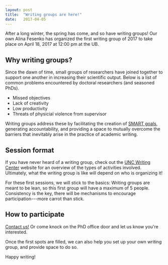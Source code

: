 ```yaml
---
layout: post
title:  "Writing groups are here!"
date:   2017-04-05
---
```


After a long winter, the spring has come, and so have writing groups! Our own Alina Fesenko has organized the first writing group of 2017 to take place on April 18, 2017 at 12:00 pm at the UB.

Why writing groups?
-------------------

Since the dawn of time, small groups of researchers have joined together to support one another in increasing their scientific output. Below is a list of common problems encountered by doctoral researchers (and seasoned PhDs).

  - Missed objectives
  - Lack of creativity
  - Low productivity
  - Threats of physicial violence from supervisor

Writing groups address these by facilitating the creation of [SMART goals](https://www.projectsmart.co.uk/smart-goals.php), generating accountability, and providing a space to mutually overcome the barriers that inevitably arise in the practice of academic writing.

Session format 
--------------

If you have never heard of a writing group, check out the [UNC Writing Center](http://writingcenter.unc.edu/handouts/writing-groups/writing-group-starter-kit/) website for an overview of the types of activities involved. Ultimately, what the writing group is like will depend on who is organizing it!

For these first sessions, we will stick to the basics: Writing groups are meant to be lean, so this first group will have a maximum of 5 people. Consistency is the key, there will be mechanisms to encourage participation---more carrot than stick.

How to participate
------------------ 

[Contact us!](/contact) Or come knock on the PhD office door and let us know you're interested.

Once the first spots are filled, we can also help you set up your own writing group, and provide space to do so.

Happy writing!
